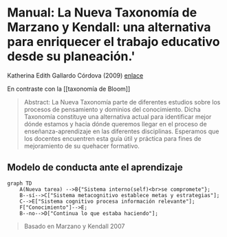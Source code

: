 # Manual: La Nueva Taxonomía de Marzano y Kendall: una alternativa para enriquecer el trabajo educativo desde su planeación.'
Katherina Edith Gallardo Córdova (2009) [enlace](http://www.cca.org.mx/profesores/congreso_recursos/descargas/kathy_marzano.pdf)

En contraste con la [[taxonomía de Bloom]]

>Abstract: La Nueva Taxonomía parte de diferentes estudios sobre los procesos de pensamiento y dominios del conocimiento. Dicha Taxonomía constituye una alternativa actual para identificar mejor dónde estamos y hacia dónde queremos llegar en el proceso de enseñanza-aprendizaje en las diferentes disciplinas. Esperamos que los docentes encuentren esta guía útil y práctica para fines de mejoramiento de su quehacer formativo.

## Modelo de conducta ante el aprendizaje

```mermaid
graph TD
	A(Nueva tarea) -->B{"Sistema interno(self)<br>se compromete"};
	B--sí-->C["Sistema metacognitivo establece metas y estrategias"];
	C-->E["Sistema cognitivo procesa información relevante"];
	F["Conocimiento"]-->E;
	B--no-->D["Continua lo que estaba haciendo"];
```

>Basado en Marzano y Kendall 2007


